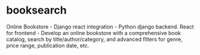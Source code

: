 # booksearch
Online Bookstore - Django react integration - Python django backend. React for frontend - Develop an online bookstore with a comprehensive book catalog, search by title/author/category, and advanced filters for genre, price range, publication date, etc.
